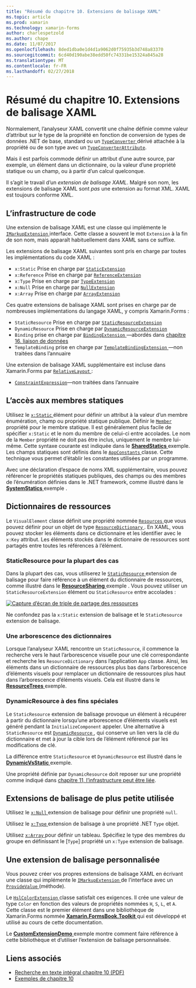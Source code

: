 ```yaml
---
title: "Résumé du chapitre 10. Extensions de balisage XAML"
ms.topic: article
ms.prod: xamarin
ms.technology: xamarin-forms
author: charlespetzold
ms.author: chape
ms.date: 11/07/2017
ms.openlocfilehash: 8ded1dba0e1d4d1a9062d0f75935b3d748a83370
ms.sourcegitcommit: 6cd40d190abe38edd50fc74331be15324a845a28
ms.translationtype: MT
ms.contentlocale: fr-FR
ms.lasthandoff: 02/27/2018
---
```

# <a name="summary-of-chapter-10-xaml-markup-extensions"></a>Résumé du chapitre 10. Extensions de balisage XAML

Normalement, l’analyseur XAML convertit une chaîne définie comme valeur d’attribut sur le type de la propriété en fonction de conversion de types de données .NET de base, standard ou un [ `TypeConverter` ](https://developer.xamarin.com/api/type/Xamarin.Forms.TypeConverter/) dérivé attachée à la propriété ou de son type avec un [`TypeConverterAttribute`](https://developer.xamarin.com/api/type/Xamarin.Forms.TypeConverterAttribute/).

Mais il est parfois commode définir un attribut d’une autre source, par exemple, un élément dans un dictionnaire, ou la valeur d’une propriété statique ou un champ, ou à partir d’un calcul quelconque.

Il s’agit le travail d’un *extension de balisage XAML*. Malgré son nom, les extensions de balisage XAML sont *pas* une extension au format XML. XAML est toujours conforme XML.

## <a name="the-code-infrastructure"></a>L’infrastructure de code

Une extension de balisage XAML est une classe qui implémente le [ `IMarkupExtension` ](https://developer.xamarin.com/api/type/Xamarin.Forms.Xaml.IMarkupExtension/) interface. Cette classe a souvent le mot `Extension` à la fin de son nom, mais apparaît habituellement dans XAML sans ce suffixe.

Les extensions de balisage XAML suivantes sont pris en charge par toutes les implémentations du code XAML :

- `x:Static` Prise en charge par [`StaticExtension`](https://developer.xamarin.com/api/type/Xamarin.Forms.Xaml.StaticExtension/)
- `x:Reference` Prise en charge par [`ReferenceExtension`](https://developer.xamarin.com/api/type/Xamarin.Forms.Xaml.ReferenceExtension/)
- `x:Type` Prise en charge par [`TypeExtension`](https://developer.xamarin.com/api/type/Xamarin.Forms.Xaml.TypeExtension/)
- `x:Null` Prise en charge par [`NullExtension`](https://developer.xamarin.com/api/type/Xamarin.Forms.Xaml.NullExtension/)
- `x:Array` Prise en charge par [`ArrayExtension`](https://developer.xamarin.com/api/type/Xamarin.Forms.Xaml.ArrayExtension/)

Ces quatre extensions de balisage XAML sont prises en charge par de nombreuses implémentations du langage XAML, y compris Xamarin.Forms :

- `StaticResource` Prise en charge par [`StaticResourceExtension`](https://developer.xamarin.com/api/type/Xamarin.Forms.Xaml.StaticResourceExtension/)
- `DynamicResource` Prise en charge par [`DynamicResourceExtension`](https://developer.xamarin.com/api/type/Xamarin.Forms.Xaml.DynamicResourceExtension/)
- `Binding` prise en charge par [ `BindingExtension` ](https://developer.xamarin.com/api/type/Xamarin.Forms.Xaml.BindingExtension/) &mdash;abordés dans [chapitre 16. liaison de données](#chapter16)
- `TemplateBinding` prise en charge par [ `TemplateBindingExtension` ](https://developer.xamarin.com/api/type/Xamarin.Forms.Xaml.TemplateBindingExtension/) &mdash;non traitées dans l’annuaire

Une extension de balisage XAML supplémentaire est incluse dans Xamarin.Forms par [ `RelativeLayout` ](https://developer.xamarin.com/api/type/Xamarin.Forms.RelativeLayout/):

- [`ConstraintExpression`](https://developer.xamarin.com/api/type/Xamarin.Forms.ConstraintExpression/)&mdash;non traitées dans l’annuaire

## <a name="accessing-static-members"></a>L’accès aux membres statiques

Utilisez le [ `x:Static` ](https://developer.xamarin.com/api/type/Xamarin.Forms.Xaml.StaticExtension/) élément pour définir un attribut à la valeur d’un membre énumération, champ ou propriété statique publique. Définir le [ `Member` ](https://developer.xamarin.com/api/property/Xamarin.Forms.Xaml.StaticExtension.Member/) propriété pour le membre statique. Il est généralement plus facile de spécifier `x:Static` et le nom du membre de celui-ci entre accolades. Le nom de la `Member` propriété ne doit pas être inclus, uniquement le membre lui-même. Cette syntaxe courante est indiquée dans le [ **SharedStatics** ](https://github.com/xamarin/xamarin-forms-book-samples/tree/master/Chapter10/SharedStatics) exemple. Les champs statiques sont définis dans le [ `AppConstants` ](https://github.com/xamarin/xamarin-forms-book-samples/blob/master/Chapter10/SharedStatics/SharedStatics/SharedStatics/AppConstants.cs) classe. Cette technique vous permet d’établir les constantes utilisées par un programme.

Avec une déclaration d’espace de noms XML supplémentaire, vous pouvez référencer le propriétés statiques publiques, des champs ou des membres de l’énumération définies dans le .NET framework, comme illustré dans le [ **SystemStatics** ](https://github.com/xamarin/xamarin-forms-book-samples/tree/master/Chapter10/SystemStatics) exemple .

## <a name="resource-dictionaries"></a>Dictionnaires de ressources

Le `VisualElement` classe définit une propriété nommée [ `Resources` ](https://developer.xamarin.com/api/property/Xamarin.Forms.VisualElement.Resources/) que vous pouvez définir pour un objet de type [ `ResourceDictionary` ](https://developer.xamarin.com/api/type/Xamarin.Forms.ResourceDictionary/). En XAML, vous pouvez stocker les éléments dans ce dictionnaire et les identifier avec le `x:Key` attribut. Les éléments stockés dans le dictionnaire de ressources sont partagés entre toutes les références à l’élément.

### <a name="staticresource-for-most-purposes"></a>StaticResource pour la plupart des cas

Dans la plupart des cas, vous utiliserez le [ `StaticResource` ](https://developer.xamarin.com/api/type/Xamarin.Forms.Xaml.StaticResourceExtension/) extension de balisage pour faire référence à un élément du dictionnaire de ressources, comme illustré dans le [ **ResourceSharing** ](https://github.com/xamarin/xamarin-forms-book-samples/tree/master/Chapter10/ResourceSharing) exemple . Vous pouvez utiliser un `StaticResourceExtension` élément ou `StaticResource` entre accolades :

[![Capture d’écran de triple de partage des ressources](images/ch10fg03-small.png "partage des ressources")](images/ch10fg03-large.png "partage des ressources")

Ne confondez pas la `x:Static` extension de balisage et le `StaticResource` extension de balisage.

### <a name="a-tree-of-dictionaries"></a>Une arborescence des dictionnaires

Lorsque l’analyseur XAML rencontre un `StaticResource`, il commence la recherche vers le haut l’arborescence visuelle pour une clé correspondante et recherche les `ResourceDictionary` dans l’application `App` classe. Ainsi, les éléments dans un dictionnaire de ressources plus bas dans l’arborescence d’éléments visuels pour remplacer un dictionnaire de ressources plus haut dans l’arborescence d’éléments visuels. Cela est illustré dans le [ **ResourceTrees** ](https://github.com/xamarin/xamarin-forms-book-samples/tree/master/Chapter10/ResourceTrees) exemple.

### <a name="dynamicresource-for-special-purposes"></a>DynamicResource à des fins spéciales

Le `StaticResource` extension de balisage provoque un élément à récupérer à partir du dictionnaire lorsqu’une arborescence d’éléments visuels est généré pendant la `InitializeComponent` appeler. Une alternative à `StaticResource` est [ `DynamicResource` ](https://developer.xamarin.com/api/type/Xamarin.Forms.Xaml.DynamicResourceExtension/), qui conserve un lien vers la clé du dictionnaire et met à jour la cible lors de l’élément référencé par les modifications de clé.

La différence entre `StaticResource` et `DynamicResource` est illustré dans le [ **DynamicVsStatic** ](https://github.com/xamarin/xamarin-forms-book-samples/tree/master/Chapter10/DynamicVsStatic) exemple.

Une propriété définie par `DynamicResource` doit reposer sur une propriété comme indiqué dans [chapitre 11, l’infrastructure peut être liée](chapter11.md).

## <a name="lesser-used-markup-extensions"></a>Extensions de balisage de plus petite utilisée

Utilisez le [ `x:Null` ](https://developer.xamarin.com/api/type/Xamarin.Forms.Xaml.NullExtension/) extension de balisage pour définir une propriété `null`.

Utilisez le [ `x:Type` ](https://developer.xamarin.com/api/type/Xamarin.Forms.Xaml.TypeExtension/) extension de balisage à une propriété .NET `Type` objet.

Utilisez [ `x:Array` ](https://developer.xamarin.com/api/type/Xamarin.Forms.Xaml.ArrayExtension/) pour définir un tableau. Spécifiez le type des membres du groupe en définissant le [`Type`] propriété un `x:Type` extension de balisage.

## <a name="a-custom-markup-extension"></a>Une extension de balisage personnalisée

Vous pouvez créer vos propres extensions de balisage XAML en écrivant une classe qui implémente le [ `IMarkupExtension` ](https://developer.xamarin.com/api/type/Xamarin.Forms.Xaml.IMarkupExtension/) de l’interface avec un [ `ProvideValue` ](https://developer.xamarin.com/api/member/Xamarin.Forms.Xaml.IMarkupExtension.ProvideValue/p/System.IServiceProvider/) (méthode).

Le [ `HslColorExtension` ](https://github.com/xamarin/xamarin-forms-book-samples/blob/master/Libraries/Xamarin.FormsBook.Toolkit/Xamarin.FormsBook.Toolkit/HslColorExtension.cs) classe satisfait ces exigences. Il crée une valeur de type `Color` en fonction des valeurs de propriétés nommées `H`, `S`, `L`, et `A`. Cette classe est le premier élément dans une bibliothèque de Xamarin.Forms nommée [ **Xamarin.FormsBook.Toolkit** ](https://github.com/xamarin/xamarin-forms-book-samples/tree/master/Libraries/Xamarin.FormsBook.Toolkit) qui est développé et utilisé au cours de cette documentation.

Le [ **CustomExtensionDemo** ](https://github.com/xamarin/xamarin-forms-book-samples/tree/master/Chapter10/CustomExtensionDemo) exemple montre comment faire référence à cette bibliothèque et d’utiliser l’extension de balisage personnalisée.



## <a name="related-links"></a>Liens associés

- [Recherche en texte intégral chapitre 10 (PDF)](https://download.xamarin.com/developer/xamarin-forms-book/XamarinFormsBook-Ch10-Apr2016.pdf)
- [Exemples de chapitre 10](https://github.com/xamarin/xamarin-forms-book-samples/tree/master/Chapter10)
